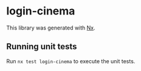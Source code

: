 # login-cinema

This library was generated with [Nx](https://nx.dev).

## Running unit tests

Run `nx test login-cinema` to execute the unit tests.
